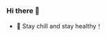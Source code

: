 ### Hi there 👋

<!--
**eBonMlleho/eBonMlleho** is a ✨ _special_ ✨ repository because its `README.md` (this file) appears on your GitHub profile.


- 🌱 I’m currently learning ...
- 👯 I’m looking to collaborate on ...
- 🤔 I’m looking for help with ...
- 💬 Ask me about ...
- 📫 How to reach me: ...
- ⚡ Fun fact: ...
-->
<!-- - 🔭  -->
<!-- - 😄 I’m currently looking for a software engineer position; -->
<!-- - 😄 I will graduate in May 2021; -->
- 🤔 Stay chill and stay healthy！
